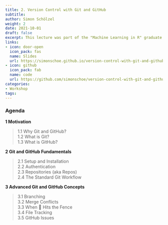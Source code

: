```yaml
---
title: 2. Version Control with Git and GitHub
subtitle: 
author: Simon Schölzel
weight: 2
date: 2021-10-01
draft: false
excerpt: This lecture was part of the "Machine Learning in R" graduate course held at University of Münster, School of Business and Economics (winter term 2021/22). 🎓
links:
- icon: door-open
  icon_pack: fas
  name: Slides
  url: https://simonschoe.github.io/version-control-with-git-and-github/
- icon: github
  icon_pack: fab
  name: code
  url: https://github.com/simonschoe/version-control-with-git-and-github
categories:
- Workshop
tags:
---
```


### Agenda

**1 Motivation**  
> 1.1 Why Git and GitHub?  
1.2 What is Git?  
1.3 What is GitHub?

**2 Git and GitHub Fundamentals**  
> 2.1 Setup and Installation  
2.2 Authentication  
2.3 Repositories (aka Repos)  
2.4 The Standard Git Workflow
  
**3 Advanced Git and GitHub Concepts**  
> 3.1 Branching  
3.2 Merge Conflicts  
3.3 When :poop: Hits the Fence  
3.4 File Tracking  
3.5 GitHub Issues
